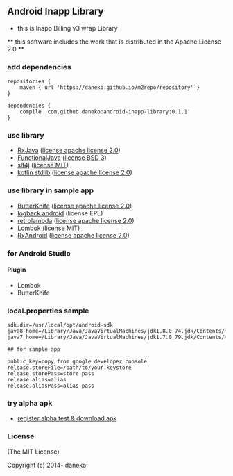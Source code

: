 ## Android Inapp Library

* this is Inapp Billing v3 wrap Library

** this software includes the work that is distributed in the Apache License 2.0 **

### add dependencies

```
repositories {
    maven { url 'https://daneko.github.io/m2repo/repository' }
}

dependencies {
    compile 'com.github.daneko:android-inapp-library:0.1.1'
}
```


### use library

* [RxJava](https://github.com/ReactiveX/RxJava) ([license apache license 2.0](https://github.com/ReactiveX/RxJava/blob/v1.0.16/LICENSE))
* [FunctionalJava](http://www.functionaljava.org/) ([license BSD 3](https://github.com/functionaljava/functionaljava/tree/v4.4#license))
* [slf4j](http://slf4j.org/) ([license MIT](http://slf4j.org/license.html))
* [kotlin stdlib](https://kotlinlang.org/api/latest/jvm/stdlib/index.html) ([license apache license 2.0](https://github.com/JetBrains/kotlin/blob/build-1.0.0-beta%2B1019/license/LICENSE.txt))

### use library in sample app

* [ButterKnife](http://jakewharton.github.io/butterknife/) ([license apache license 2.0](https://github.com/JakeWharton/butterknife/blob/master/LICENSE.txt))
* [logback android](http://tony19.github.io/logback-android/) (license EPL)
* [retrolambda](https://github.com/orfjackal/retrolambda) ([license apache license 2.0](https://github.com/orfjackal/retrolambda/blob/master/LICENSE.txt))
* [Lombok](http://projectlombok.org/) [(license MIT)](https://github.com/rzwitserloot/lombok/blob/master/LICENSE)
* [RxAndroid](https://github.com/ReactiveX/RxAndroid) ([license apache license 2.0](https://github.com/ReactiveX/RxAndroid/blob/v1.0.0/LICENSE))


### for Android Studio

#### Plugin

* Lombok
* ButterKnife

### local.properties sample

```
sdk.dir=/usr/local/opt/android-sdk
java8_home=/Library/Java/JavaVirtualMachines/jdk1.8.0_74.jdk/Contents/Home
java7_home=/Library/Java/JavaVirtualMachines/jdk1.7.0_79.jdk/Contents/Home

## for sample app

public_key=copy from google developer console
release.storeFile=/path/to/your.keystore
release.storePass=store pass
release.alias=alias
release.aliasPass=alias pass
```

### try alpha apk

* [register alpha test & download apk](https://play.google.com/apps/testing/jp.daneko.example)

### License

(The MIT License)

Copyright (c) 2014- daneko

